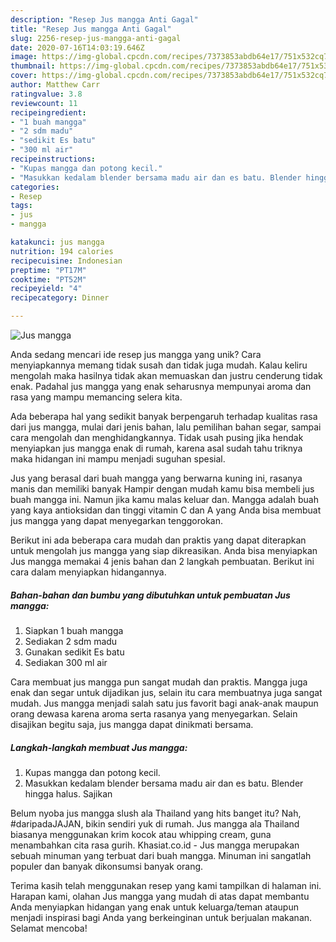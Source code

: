 ```yaml
---
description: "Resep Jus mangga Anti Gagal"
title: "Resep Jus mangga Anti Gagal"
slug: 2256-resep-jus-mangga-anti-gagal
date: 2020-07-16T14:03:19.646Z
image: https://img-global.cpcdn.com/recipes/7373853abdb64e17/751x532cq70/jus-mangga-foto-resep-utama.jpg
thumbnail: https://img-global.cpcdn.com/recipes/7373853abdb64e17/751x532cq70/jus-mangga-foto-resep-utama.jpg
cover: https://img-global.cpcdn.com/recipes/7373853abdb64e17/751x532cq70/jus-mangga-foto-resep-utama.jpg
author: Matthew Carr
ratingvalue: 3.8
reviewcount: 11
recipeingredient:
- "1 buah mangga"
- "2 sdm madu"
- "sedikit Es batu"
- "300 ml air"
recipeinstructions:
- "Kupas mangga dan potong kecil."
- "Masukkan kedalam blender bersama madu air dan es batu. Blender hingga halus. Sajikan"
categories:
- Resep
tags:
- jus
- mangga

katakunci: jus mangga 
nutrition: 194 calories
recipecuisine: Indonesian
preptime: "PT17M"
cooktime: "PT52M"
recipeyield: "4"
recipecategory: Dinner

---
```



![Jus mangga](https://img-global.cpcdn.com/recipes/7373853abdb64e17/751x532cq70/jus-mangga-foto-resep-utama.jpg)

Anda sedang mencari ide resep jus mangga yang unik? Cara menyiapkannya memang tidak susah dan tidak juga mudah. Kalau keliru mengolah maka hasilnya tidak akan memuaskan dan justru cenderung tidak enak. Padahal jus mangga yang enak seharusnya mempunyai aroma dan rasa yang mampu memancing selera kita.

Ada beberapa hal yang sedikit banyak berpengaruh terhadap kualitas rasa dari jus mangga, mulai dari jenis bahan, lalu pemilihan bahan segar, sampai cara mengolah dan menghidangkannya. Tidak usah pusing jika hendak menyiapkan jus mangga enak di rumah, karena asal sudah tahu triknya maka hidangan ini mampu menjadi suguhan spesial.

Jus yang berasal dari buah mangga yang berwarna kuning ini, rasanya manis dan memiliki banyak Hampir dengan mudah kamu bisa membeli jus buah mangga ini. Namun jika kamu malas keluar dan. Mangga adalah buah yang kaya antioksidan dan tinggi vitamin C dan A yang Anda bisa membuat jus mangga yang dapat menyegarkan tenggorokan.


Berikut ini ada beberapa cara mudah dan praktis yang dapat diterapkan untuk mengolah jus mangga yang siap dikreasikan. Anda bisa menyiapkan Jus mangga memakai 4 jenis bahan dan 2 langkah pembuatan. Berikut ini cara dalam menyiapkan hidangannya.

<!--inarticleads1-->

##### Bahan-bahan dan bumbu yang dibutuhkan untuk pembuatan Jus mangga:

1. Siapkan 1 buah mangga
1. Sediakan 2 sdm madu
1. Gunakan sedikit Es batu
1. Sediakan 300 ml air


Cara membuat jus mangga pun sangat mudah dan praktis. Mangga juga enak dan segar untuk dijadikan jus, selain itu cara membuatnya juga sangat mudah. Jus mangga menjadi salah satu jus favorit bagi anak-anak maupun orang dewasa karena aroma serta rasanya yang menyegarkan. Selain disajikan begitu saja, jus mangga dapat dinikmati bersama. 

<!--inarticleads2-->

##### Langkah-langkah membuat Jus mangga:

1. Kupas mangga dan potong kecil.
1. Masukkan kedalam blender bersama madu air dan es batu. Blender hingga halus. Sajikan


Belum nyoba jus mangga slush ala Thailand yang hits banget itu? Nah, #daripadaJAJAN, bikin sendiri yuk di rumah. Jus mangga ala Thailand biasanya menggunakan krim kocok atau whipping cream, guna menambahkan cita rasa gurih. Khasiat.co.id - Jus mangga merupakan sebuah minuman yang terbuat dari buah mangga. Minuman ini sangatlah populer dan banyak dikonsumsi banyak orang. 

Terima kasih telah menggunakan resep yang kami tampilkan di halaman ini. Harapan kami, olahan Jus mangga yang mudah di atas dapat membantu Anda menyiapkan hidangan yang enak untuk keluarga/teman ataupun menjadi inspirasi bagi Anda yang berkeinginan untuk berjualan makanan. Selamat mencoba!
